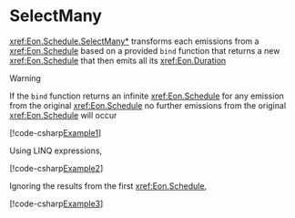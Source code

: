 ﻿# SelectMany

<xref:Eon.Schedule.SelectMany*> transforms each emissions from a
<xref:Eon.Schedule> based on a provided `bind` function that returns a new
<xref:Eon.Schedule> that then emits all its <xref:Eon.Duration>

> [!WARNING]
> If the `bind` function returns an infinite <xref:Eon.Schedule> for any
> emission  from the original <xref:Eon.Schedule> no further emissions from
> the original <xref:Eon.Schedule> will occur

[!code-csharp[Example1](../../../Eon.Tests/Examples/SelectManyTests.cs#Example1)]

Using LINQ expressions,

[!code-csharp[Example2](../../../Eon.Tests/Examples/SelectManyTests.cs#Example2)]

Ignoring the results from the first <xref:Eon.Schedule>,

[!code-csharp[Example3](../../../Eon.Tests/Examples/SelectManyTests.cs#Example3)]
